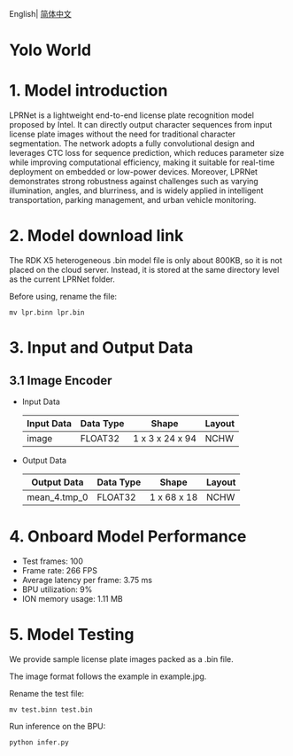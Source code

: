English| [简体中文](./README_cn.md)

Yolo World
=======

# 1. Model introduction

LPRNet is a lightweight end-to-end license plate recognition model proposed by Intel. It can directly output character sequences from input license plate images without the need for traditional character segmentation. The network adopts a fully convolutional design and leverages CTC loss for sequence prediction, which reduces parameter size while improving computational efficiency, making it suitable for real-time deployment on embedded or low-power devices. Moreover, LPRNet demonstrates strong robustness against challenges such as varying illumination, angles, and blurriness, and is widely applied in intelligent transportation, parking management, and urban vehicle monitoring.

# 2. Model download link

The RDK X5 heterogeneous .bin model file is only about 800KB, so it is not placed on the cloud server. Instead, it is stored at the same directory level as the current LPRNet folder.

Before using, rename the file:

```
mv lpr.binn lpr.bin
```

# 3. Input and Output Data

## 3.1 Image Encoder

- Input Data

  | Input Data | Data Type | Shape                            | Layout |
  | -------- | -------- | ------------------------------- | ------------ |
  | image    | FLOAT32  | 1 x 3 x 24 x 94 | NCHW           |

- Output Data

  | Output Data | Data Type | Shape                            | Layout |
  | -------- | -------- | ------------------------------- | ------------ |
  | mean_4.tmp_0    | FLOAT32  | 1 x 68 x 18 | NCHW           |

# 4. Onboard Model Performance

- Test frames: 100
- Frame rate: 266 FPS
- Average latency per frame: 3.75 ms
- BPU utilization: 9%
- ION memory usage: 1.11 MB

# 5. Model Testing 

We provide sample license plate images packed as a .bin file.

The image format follows the example in example.jpg.

Rename the test file:

```
mv test.binn test.bin
```

Run inference on the BPU:

```
python infer.py
```